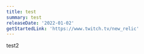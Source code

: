 ```yaml
---
title: test
summary: test
releaseDate: '2022-01-02'
getStartedLink: 'https://www.twitch.tv/new_relic'
---
```


test2
